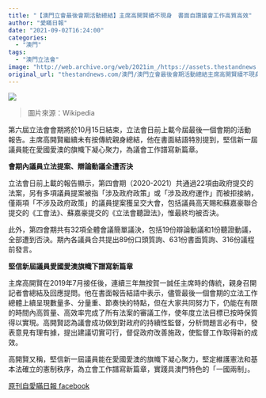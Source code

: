 ```yaml
---
title: "【澳門立會最後會期活動總結】主席高開賢續不現身　書面自讚議會工作高質高效"
author: "愛瞞日報"
date: "2021-09-02T16:24:00"
categories:
  - "澳門"
tags:
  - "澳門立法會"
image: "http://web.archive.org/web/2021im_/https://assets.thestandnews.com/media/photos/13-12_copy_pR2gmhG.png"
original_url: "thestandnews.com/澳門/澳門立會最後會期活動總結主席高開賢續不現身-書面自讚議會工作高質高效"
---
```

![](http://web.archive.org/web/2021im_/https://assets.thestandnews.com/media/photos/13-12_copy_pR2gmhG.png)
> 圖片來源：Wikipedia

第六屆立法會會期將於10月15日結束，立法會日前上載今屆最後一個會期的活動報告。主席高開賢繼續未有按傳統親身總結，他在書面結語特別提到，堅信新一屆議員能在愛國愛澳的旗幟下凝心聚力，為議會工作譜寫新篇章。

**會期內議員立法提案、辯論動議全遭否決**

立法會日前上載的報告顯示，第四會期（2020-2021）共通過22項由政府提交的法案，另有多項議員提案被指「涉及政府政策」或「涉及政府運作」而被拒接納，僅兩項「不涉及政府政策」的議員提案獲呈交大會，包括議員高天賜和蘇嘉豪聯合提交的《工會法》、蘇嘉豪提交的《立法會聽證法》，惟最終均被否決。

此外，第四會期共有32項全體會議簡單議決，包括19份辯論動議和1份聽證動議，全部遭到否決。期內各議員合共提出89份口頭質詢、631份書面質詢、316份議程前發言。

**堅信新屆議員愛國愛澳旗幟下譜寫新篇章**

主席高開賢在2019年7月接任後，連續三年無按賀一誠任主席時的傳統，親身召開記者會總結及回應提問。他在書面報告結語中表示，儘管最後一個會期的立法工作總體上續呈現數量多、分量重、節奏快的特點，但在大家共同努力下，仍能在有限的時間內高質量、高效率完成了所有法案的審議工作，使年度立法目標已按時保質得以實現。高開賢認為議會成功做到對政府的持續性監督，分析問題言必有中，發表意見有理有據，提出建議切實可行，督促政府改善施政，使監督工作取得新的成效。

高開賢又稱，堅信新一屆議員能在愛國愛澳的旗幟下凝心聚力，堅定維護憲法和基本法確立的憲制秩序，為立會工作譜寫新篇章，實踐具澳門特色的「一國兩制」。

[原刊自愛瞞日報 facebook](http://web.archive.org/web/20211229084616/https://www.facebook.com/macauconcealers/posts/4261106767291725?__cft__[0]=AZWiTZfC0R0WTdHWfrqPdBbj_pql_6JqvIahrM3sTLsRzSnVOmYq9zwXAzrlxbnaW4cGIbsraBSwszZX11UopNdtgSow3-3SC24ePxE9XryAjS_TCPFpFavLDQQJKfo_pgmR_A2xfExeG27_sAA2PCDE&__tn__=%2CO%2CP-R)